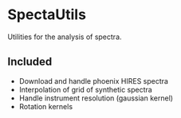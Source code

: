 # SpectaUtils
Utilities for the analysis of spectra.

## Included
- Download and handle phoenix HIRES spectra
- Interpolation of grid of synthetic spectra
- Handle instrument resolution (gaussian kernel)
- Rotation kernels